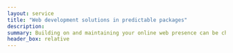 ```yaml
---
layout: service
title: "Web development solutions in predictable packages"
description: 
summary: Building on and maintaining your online web presence can be challenging, especially when your brand or company has to manage many websites. We support your website management responsibilities by performing a number of crucial functions. These include site and data backup, database optimisation, downtime preparation and management, check site load-time, removing redundant elements, checking website forms for vulnerability, and reviewing analytics just to list a few of them.
header_box: relative
---
```


